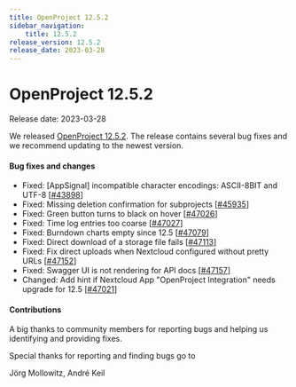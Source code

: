 ```yaml
---
title: OpenProject 12.5.2
sidebar_navigation:
    title: 12.5.2
release_version: 12.5.2
release_date: 2023-03-28
---
```


# OpenProject 12.5.2

Release date: 2023-03-28

We released [OpenProject 12.5.2](https://community.openproject.com/versions/1693).
The release contains several bug fixes and we recommend updating to the newest version.

<!--more-->
#### Bug fixes and changes

- Fixed: [AppSignal] incompatible character encodings: ASCII-8BIT and UTF-8 \[[#43898](https://community.openproject.com/wp/43898)\]
- Fixed: Missing deletion confirmation for subprojects \[[#45935](https://community.openproject.com/wp/45935)\]
- Fixed: Green button turns to black on hover \[[#47026](https://community.openproject.com/wp/47026)\]
- Fixed: Time log entries too coarse \[[#47027](https://community.openproject.com/wp/47027)\]
- Fixed: Burndown charts empty since 12.5 \[[#47079](https://community.openproject.com/wp/47079)\]
- Fixed: Direct download of a storage file fails \[[#47113](https://community.openproject.com/wp/47113)\]
- Fixed: Fix direct uploads when Nextcloud configured without pretty URLs  \[[#47152](https://community.openproject.com/wp/47152)\]
- Fixed: Swagger UI is not rendering for API docs \[[#47157](https://community.openproject.com/wp/47157)\]
- Changed: Add hint if Nextcloud App "OpenProject Integration" needs upgrade for 12.5 \[[#47021](https://community.openproject.com/wp/47021)\]

#### Contributions
A big thanks to community members for reporting bugs and helping us identifying and providing fixes.

Special thanks for reporting and finding bugs go to

Jörg Mollowitz, André Keil
